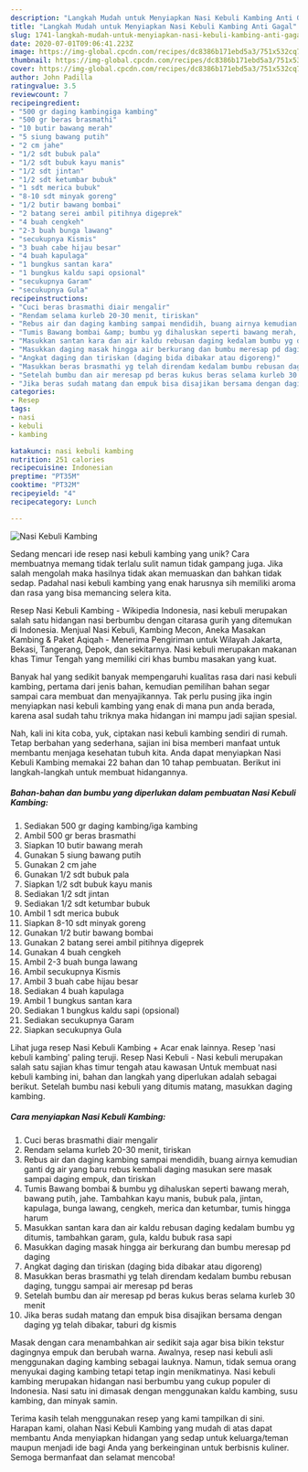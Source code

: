 ```yaml
---
description: "Langkah Mudah untuk Menyiapkan Nasi Kebuli Kambing Anti Gagal"
title: "Langkah Mudah untuk Menyiapkan Nasi Kebuli Kambing Anti Gagal"
slug: 1741-langkah-mudah-untuk-menyiapkan-nasi-kebuli-kambing-anti-gagal
date: 2020-07-01T09:06:41.223Z
image: https://img-global.cpcdn.com/recipes/dc8386b171ebd5a3/751x532cq70/nasi-kebuli-kambing-foto-resep-utama.jpg
thumbnail: https://img-global.cpcdn.com/recipes/dc8386b171ebd5a3/751x532cq70/nasi-kebuli-kambing-foto-resep-utama.jpg
cover: https://img-global.cpcdn.com/recipes/dc8386b171ebd5a3/751x532cq70/nasi-kebuli-kambing-foto-resep-utama.jpg
author: John Padilla
ratingvalue: 3.5
reviewcount: 7
recipeingredient:
- "500 gr daging kambingiga kambing"
- "500 gr beras brasmathi"
- "10 butir bawang merah"
- "5 siung bawang putih"
- "2 cm jahe"
- "1/2 sdt bubuk pala"
- "1/2 sdt bubuk kayu manis"
- "1/2 sdt jintan"
- "1/2 sdt ketumbar bubuk"
- "1 sdt merica bubuk"
- "8-10 sdt minyak goreng"
- "1/2 butir bawang bombai"
- "2 batang serei ambil pitihnya digeprek"
- "4 buah cengkeh"
- "2-3 buah bunga lawang"
- "secukupnya Kismis"
- "3 buah cabe hijau besar"
- "4 buah kapulaga"
- "1 bungkus santan kara"
- "1 bungkus kaldu sapi opsional"
- "secukupnya Garam"
- "secukupnya Gula"
recipeinstructions:
- "Cuci beras brasmathi diair mengalir"
- "Rendam selama kurleb 20-30 menit, tiriskan"
- "Rebus air dan daging kambing sampai mendidih, buang airnya kemudian ganti dg air yang baru rebus kembali daging masukan sere masak sampai daging empuk, dan tiriskan"
- "Tumis Bawang bombai &amp; bumbu yg dihaluskan seperti bawang merah, bawang putih, jahe. Tambahkan kayu manis, bubuk pala, jintan, kapulaga, bunga lawang, cengkeh, merica dan ketumbar, tumis hingga harum"
- "Masukkan santan kara dan air kaldu rebusan daging kedalam bumbu yg ditumis, tambahkan garam, gula, kaldu bubuk rasa sapi"
- "Masukkan daging masak hingga air berkurang dan bumbu meresap pd daging"
- "Angkat daging dan tiriskan (daging bida dibakar atau digoreng)"
- "Masukkan beras brasmathi yg telah direndam kedalam bumbu rebusan daging, tunggu sampai air meresap pd beras"
- "Setelah bumbu dan air meresap pd beras kukus beras selama kurleb 30 menit"
- "Jika beras sudah matang dan empuk bisa disajikan bersama dengan daging yg telah dibakar, taburi dg kismis"
categories:
- Resep
tags:
- nasi
- kebuli
- kambing

katakunci: nasi kebuli kambing 
nutrition: 251 calories
recipecuisine: Indonesian
preptime: "PT35M"
cooktime: "PT32M"
recipeyield: "4"
recipecategory: Lunch

---
```



![Nasi Kebuli Kambing](https://img-global.cpcdn.com/recipes/dc8386b171ebd5a3/751x532cq70/nasi-kebuli-kambing-foto-resep-utama.jpg)

Sedang mencari ide resep nasi kebuli kambing yang unik? Cara membuatnya memang tidak terlalu sulit namun tidak gampang juga. Jika salah mengolah maka hasilnya tidak akan memuaskan dan bahkan tidak sedap. Padahal nasi kebuli kambing yang enak harusnya sih memiliki aroma dan rasa yang bisa memancing selera kita.

Resep Nasi Kebuli Kambing - Wikipedia Indonesia, nasi kebuli merupakan salah satu hidangan nasi berbumbu dengan citarasa gurih yang ditemukan di Indonesia. Menjual Nasi Kebuli, Kambing Mecon, Aneka Masakan Kambing &amp; Paket Aqiqah - Menerima Pengiriman untuk Wilayah Jakarta, Bekasi, Tangerang, Depok, dan sekitarnya. Nasi kebuli merupakan makanan khas Timur Tengah yang memiliki ciri khas bumbu masakan yang kuat.

Banyak hal yang sedikit banyak mempengaruhi kualitas rasa dari nasi kebuli kambing, pertama dari jenis bahan, kemudian pemilihan bahan segar sampai cara membuat dan menyajikannya. Tak perlu pusing jika ingin menyiapkan nasi kebuli kambing yang enak di mana pun anda berada, karena asal sudah tahu triknya maka hidangan ini mampu jadi sajian spesial.


Nah, kali ini kita coba, yuk, ciptakan nasi kebuli kambing sendiri di rumah. Tetap berbahan yang sederhana, sajian ini bisa memberi manfaat untuk membantu menjaga kesehatan tubuh kita. Anda dapat menyiapkan Nasi Kebuli Kambing memakai 22 bahan dan 10 tahap pembuatan. Berikut ini langkah-langkah untuk membuat hidangannya.

<!--inarticleads1-->

##### Bahan-bahan dan bumbu yang diperlukan dalam pembuatan Nasi Kebuli Kambing:

1. Sediakan 500 gr daging kambing/iga kambing
1. Ambil 500 gr beras brasmathi
1. Siapkan 10 butir bawang merah
1. Gunakan 5 siung bawang putih
1. Gunakan 2 cm jahe
1. Gunakan 1/2 sdt bubuk pala
1. Siapkan 1/2 sdt bubuk kayu manis
1. Sediakan 1/2 sdt jintan
1. Sediakan 1/2 sdt ketumbar bubuk
1. Ambil 1 sdt merica bubuk
1. Siapkan 8-10 sdt minyak goreng
1. Gunakan 1/2 butir bawang bombai
1. Gunakan 2 batang serei ambil pitihnya digeprek
1. Gunakan 4 buah cengkeh
1. Ambil 2-3 buah bunga lawang
1. Ambil secukupnya Kismis
1. Ambil 3 buah cabe hijau besar
1. Sediakan 4 buah kapulaga
1. Ambil 1 bungkus santan kara
1. Sediakan 1 bungkus kaldu sapi (opsional)
1. Sediakan secukupnya Garam
1. Siapkan secukupnya Gula


Lihat juga resep Nasi Kebuli Kambing + Acar enak lainnya. Resep &#39;nasi kebuli kambing&#39; paling teruji. Resep Nasi Kebuli - Nasi kebuli merupakan salah satu sajian khas timur tengah atau kawasan Untuk membuat nasi kebuli kambing ini, bahan dan langkah yang diperlukan adalah sebagai berikut. Setelah bumbu nasi kebuli yang ditumis matang, masukkan daging kambing. 

<!--inarticleads2-->

##### Cara menyiapkan Nasi Kebuli Kambing:

1. Cuci beras brasmathi diair mengalir
1. Rendam selama kurleb 20-30 menit, tiriskan
1. Rebus air dan daging kambing sampai mendidih, buang airnya kemudian ganti dg air yang baru rebus kembali daging masukan sere masak sampai daging empuk, dan tiriskan
1. Tumis Bawang bombai &amp; bumbu yg dihaluskan seperti bawang merah, bawang putih, jahe. Tambahkan kayu manis, bubuk pala, jintan, kapulaga, bunga lawang, cengkeh, merica dan ketumbar, tumis hingga harum
1. Masukkan santan kara dan air kaldu rebusan daging kedalam bumbu yg ditumis, tambahkan garam, gula, kaldu bubuk rasa sapi
1. Masukkan daging masak hingga air berkurang dan bumbu meresap pd daging
1. Angkat daging dan tiriskan (daging bida dibakar atau digoreng)
1. Masukkan beras brasmathi yg telah direndam kedalam bumbu rebusan daging, tunggu sampai air meresap pd beras
1. Setelah bumbu dan air meresap pd beras kukus beras selama kurleb 30 menit
1. Jika beras sudah matang dan empuk bisa disajikan bersama dengan daging yg telah dibakar, taburi dg kismis


Masak dengan cara menambahkan air sedikit saja agar bisa bikin tekstur dagingnya empuk dan berubah warna. Awalnya, resep nasi kebuli asli menggunakan daging kambing sebagai lauknya. Namun, tidak semua orang menyukai daging kambing tetapi tetap ingin menikmatinya. Nasi kebuli kambing merupakan hidangan nasi berbumbu yang cukup populer di Indonesia. Nasi satu ini dimasak dengan menggunakan kaldu kambing, susu kambing, dan minyak samin. 

Terima kasih telah menggunakan resep yang kami tampilkan di sini. Harapan kami, olahan Nasi Kebuli Kambing yang mudah di atas dapat membantu Anda menyiapkan hidangan yang sedap untuk keluarga/teman maupun menjadi ide bagi Anda yang berkeinginan untuk berbisnis kuliner. Semoga bermanfaat dan selamat mencoba!
